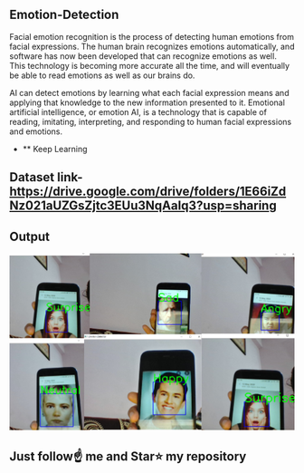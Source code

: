 ## Emotion-Detection

Facial emotion recognition is the process of detecting human emotions from facial expressions. The human brain recognizes emotions automatically, and software has now been developed that can recognize emotions as well. This technology is becoming more accurate all the time, and will eventually be able to read emotions as well as our brains do. 

AI can detect emotions by learning what each facial expression means and applying that knowledge to the new information presented to it. Emotional artificial intelligence, or emotion AI, is a technology that is capable of reading, imitating, interpreting, and responding to human facial expressions and emotions.

- ** Keep Learning

## Dataset link-https://drive.google.com/drive/folders/1E66iZdNz021aUZGsZjtc3EUu3NqAaIq3?usp=sharing

## Output

![](output.jpg)

## Just follow☝️ me and Star⭐ my repository 
